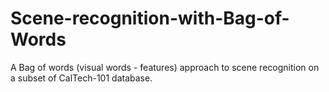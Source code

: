 # Scene-recognition-with-Bag-of-Words
A Bag of words (visual words - features) approach to scene recognition on a subset of CalTech-101 database.
